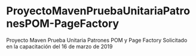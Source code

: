 # ProyectoMavenPruebaUnitariaPatronesPOM-PageFactory
Proyecto Maven Prueba Unitaria Patrones POM y Page Factory
Solicitado en la capacitación del 16 de marzo de 2019
